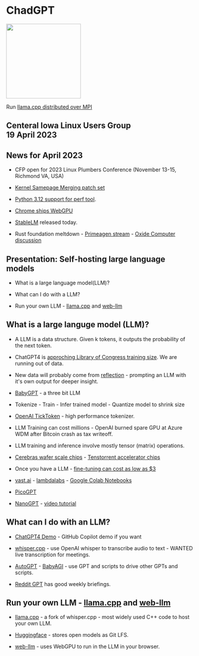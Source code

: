 # ChadGPT

<img src="https://static.wikia.nocookie.net/virgin-vs-chad/images/7/79/Chad.png/revision/latest?cb=20201214194847" width="200">

Run [llama.cpp distributed over MPI](https://github.com/chadbrewbaker/llama.cpp/tree/mpi)

## Centeral Iowa Linux Users Group <br> 19 April 2023 <br>

## News for April 2023

* CFP open for 2023 Linux Plumbers Conference (November 13-15, Richmond VA, USA) 

* [Kernel Samepage Merging patch set](https://lwn.net/ml/linux-mm/20230406165339.1017597-1-shr@devkernel.io/)

* [Python 3.12 support for perf tool](https://docs.python.org/3.12/howto/perf_profiling.html).

* [Chrome ships WebGPU](https://developer.chrome.com/blog/webgpu-release/)

* [StableLM](https://github.com/stability-AI/stableLM/) released today. 

* Rust foundation meltdown - [Primeagen stream](https://www.youtube.com/watch?v=gutR_LNoZw0) - [Oxide Computer discussion](https://www.youtube.com/watch?v=N-ADQ5n7HoY)

## Presentation:  Self-hosting large language models
* What is a large language model(LLM)?

* What can I do with a LLM?

* Run your own LLM - [llama.cpp](https://github.com/ggerganov/llama.cpp) and [web-llm](https://github.com/mlc-ai/web-llm)


## What is a large languge model (LLM)?

* A LLM is a data structure. Given k tokens, it outputs the probability of the next token.

* ChatGPT4 is [approching Library of Congress training size](https://lifearchitect.ai/chinchilla/). We are running out of data.

* New data will probably come from [reflection](https://nanothoughts.substack.com/p/reflecting-on-reflexion)  - prompting an LLM with it's own output for deeper insight.

* [BabyGPT](https://t.co/8jdceMLpqy) - a three bit LLM

* Tokenize -  Train - Infer trained model - Quantize model to shrink size

* [OpenAI TickToken](https://github.com/openai/tiktoken) - high performance tokenizer.

* LLM Training can cost millions - OpenAI burned spare GPU at Azure WDM after Bitcoin crash as tax writeoff.

* LLM training and inference involve mostly tensor (matrix) operations.

* [Cerebras wafer scale chips](https://www.cerebras.net) -  [Tenstorrent accelerator chips](https://tenstorrent.com)

* Once you have a LLM - [fine-tuning can cost as low as $3](https://www.youtube.com/watch?v=yTROqe8T_eA)

* [vast.ai](https://vast.ai) - [lambdalabs](https://lambdalabs.com/service/gpu-cloud#pricing) - [Google Colab Notebooks](https://colab.research.google.com)

* [PicoGPT](https://github.com/jaymody/picoGPT/blob/main/gpt2_pico.py)

* [NanoGPT](https://github.com/karpathy/nanoGPT) - [video tutorial](https://www.youtube.com/watch?v=kCc8FmEb1nY)


## What can I do with an LLM?

* [ChatGPT4 Demo](https://chat.openai.com/?model=gpt-4#) - GitHub Copilot demo if you want

* [whisper.cpp](https://github.com/ggerganov/whisper.cpp) - use OpenAI whisper to transcribe audio to text - WANTED live transcription for meetings.

* [AutoGPT](https://github.com/Significant-Gravitas/Auto-GPT)  - [BabyAGI](https://github.com/yoheinakajima/babyagi) - use GPT and scripts to drive other GPTs and scripts.

* [Reddit GPT](https://www.reddit.com/r/ChatGPT/comments/12o29gl/gpt4_week_4_the_rise_of_agents_and_the_beginning/) has good weekly briefings.

## Run your own LLM - [llama.cpp](https://github.com/ggerganov/llama.cpp) and [web-llm](https://github.com/mlc-ai/web-llm)

* [llama.cpp](https://github.com/ggerganov/llama.cpp) - a fork of whisper.cpp - most widely used C++ code to host your own LLM.

* [Huggingface](https://huggingface.co/models) - stores open models as Git LFS.

* [web-llm](https://github.com/mlc-ai/web-llm) - uses WebGPU to run in the LLM in your browser.




